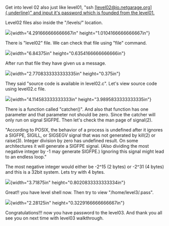 Get into level 02 also just like level01, "ssh
[[level02\@io.netgarage.org]{.underline}](mailto:level02@io.netgarage.org)["
and input it's password which is founded from the level01.]()

Level02 files also inside the "/levels/" location.

![](media/image1.png){width="4.291666666666667in"
height="1.0104166666666667in"}

There is "level02" file. We can check that file using "file" command.

![](media/image2.png){width="6.84375in" height="0.6354166666666666in"}

After run that file they have given us a message.

![](media/image3.png){width="2.7708333333333335in" height="0.375in"}

They said "source code is available in level02.c". Let's view source
code using level02.c file.

![](media/image4.png){width="4.114583333333333in"
height="3.9895833333333335in"}

There is a function called "catcher()". And also that function has one
parameter and that parameter not should be zero. Since the catcher will
only run on signal SIGFPE. Then let's check the man page of signal(2).

"According to POSIX, the behavior of a process is undefined after it
ignores a SIGFPE, SIGILL, or SIGSEGV signal that was not generated by
kill(2) or raise(3). Integer division by zero has undefined result. On
some architectures it will generate a SIGFPE signal. (Also dividing the
most negative integer by -1 may generate SIGFPE.) Ignoring this signal
might lead to an endless loop."

The most negative integer would either be -2\^15 (2 bytes) or -2\^31 (4
bytes) and this is a 32bit system. Lets try with 4 bytes.

![](media/image5.png){width="3.71875in" height="0.8020833333333334in"}

Great!! you have level shell now. Then try to view "/home/level3/.pass".

![](media/image6.png){width="2.28125in" height="0.3229166666666667in"}

Congratulations!!! now you have password to the level03. And thank you
all see you on next time with level03 walkthrough.
